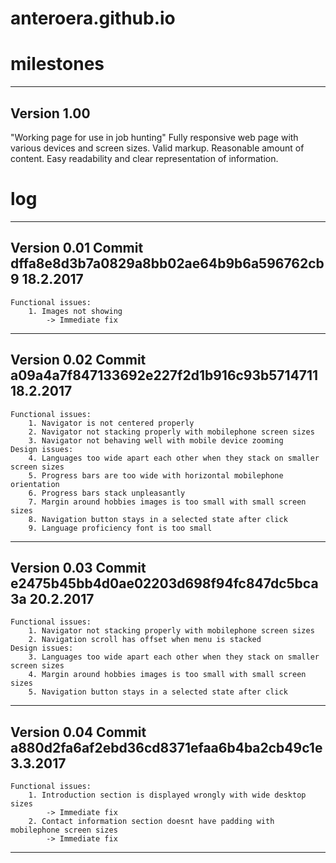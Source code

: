 # anteroera.github.io


# milestones #
------------
Version 1.00
------------
"Working page for use in job hunting"
	Fully responsive web page with various devices and screen sizes.
	Valid markup.
	Reasonable amount of content.
	Easy readability and clear representation of information.


# log #
------------
Version 0.01
Commit dffa8e8d3b7a0829a8bb02ae64b9b6a596762cb9
18.2.2017
------------
	Functional issues:
		1. Images not showing
			-> Immediate fix
------------
Version 0.02
Commit a09a4a7f847133692e227f2d1b916c93b5714711
18.2.2017
------------
	Functional issues:
		1. Navigator is not centered properly
		2. Navigator not stacking properly with mobilephone screen sizes
		3. Navigator not behaving well with mobile device zooming
	Design issues:
		4. Languages too wide apart each other when they stack on smaller screen sizes
		5. Progress bars are too wide with horizontal mobilephone orientation
		6. Progress bars stack unpleasantly
		7. Margin around hobbies images is too small with small screen sizes
		8. Navigation button stays in a selected state after click
		9. Language proficiency font is too small
------------
Version 0.03
Commit e2475b45bb4d0ae02203d698f94fc847dc5bca3a
20.2.2017
------------
	Functional issues:
		1. Navigator not stacking properly with mobilephone screen sizes
		2. Navigation scroll has offset when menu is stacked
	Design issues:
		3. Languages too wide apart each other when they stack on smaller screen sizes
		4. Margin around hobbies images is too small with small screen sizes
		5. Navigation button stays in a selected state after click
------------
Version 0.04
Commit a880d2fa6af2ebd36cd8371efaa6b4ba2cb49c1e
3.3.2017
------------
	Functional issues:
		1. Introduction section is displayed wrongly with wide desktop sizes
			-> Immediate fix
		2. Contact information section doesnt have padding with mobilephone screen sizes
			-> Immediate fix
------------